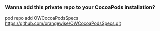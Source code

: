 ### Wanna add this private repo to your CocoaPods installation?

pod repo add OWCocoaPodsSpecs https://github.com/orangewise/OWCocoaPodsSpecs.git